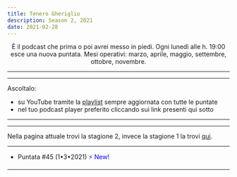```yaml
---
title: Tenero Gheriglio
description: Season 2, 2021
date: 2021-02-28
---
```

<div align="center">
È il podcast che prima o poi avrei messo in piedi. Ogni lunedì alle h. 19:00 esce una nuova puntata. Mesi operativi: marzo, aprile, maggio, settembre, ottobre, novembre.
</div>

---
---

Ascoltalo:

* su YouTube tramite la [playlist](https://youtube.com/playlist?list=PLG8qHQG7k8JqVa_Mvqm0fulqaofHLWUn5) sempre aggiornata con tutte le puntate
* nel tuo podcast player preferito cliccando sui link presenti qui sotto

---
---

Nella pagina attuale trovi la stagione 2, invece la stagione 1 la trovi [qui](https://miry1919.github.io/hugosite/podcast/tenero-gheriglio/).

---
* Puntata #45 (1•3•2021) <span style="color:blue">⚡ New!</span>
    
---

